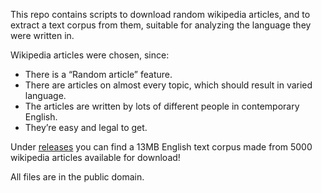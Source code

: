This repo contains scripts to download random wikipedia articles, and to extract
a text corpus from them, suitable for analyzing the language they were written
in.

Wikipedia articles were chosen, since:

- There is a “Random article” feature.
- There are articles on almost every topic, which should result in varied
  language.
- The articles are written by lots of different people in contemporary English.
- They’re easy and legal to get.

Under [releases] you can find a 13MB English text corpus made from 5000
wikipedia articles available for download!

All files are in the public domain.

[releases]: https://github.com/lydell/wikipedia-gather/releases
